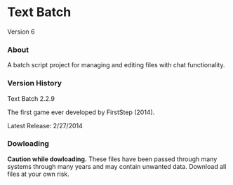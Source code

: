 # Text Batch

Version 6

### About

A batch script project for managing and editing files with chat functionality.

### Version History

Text Batch 2.2.9

The first game ever developed by FirstStep (2014).

Latest Release: 2/27/2014

### Dowloading

**Caution while dowloading.** These files have been passed through many systems through many years and may contain unwanted data.  Download all files at your own risk.
